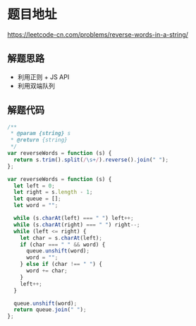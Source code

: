 # 题目地址

https://leetcode-cn.com/problems/reverse-words-in-a-string/

## 解题思路

- 利用正则 + JS API
- 利用双端队列

## 解题代码

```js
/**
 * @param {string} s
 * @return {string}
 */
var reverseWords = function (s) {
  return s.trim().split(/\s+/).reverse().join(" ");
};

var reverseWords = function (s) {
  let left = 0;
  let right = s.length - 1;
  let queue = [];
  let word = "";

  while (s.charAt(left) === " ") left++;
  while (s.charAt(right) === " ") right--;
  while (left <= right) {
    let char = s.charAt(left);
    if (char === " " && word) {
      queue.unshift(word);
      word = "";
    } else if (char !== " ") {
      word += char;
    }
    left++;
  }

  queue.unshift(word);
  return queue.join(" ");
};
```
